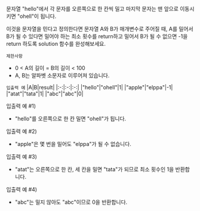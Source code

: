 문자열 "hello"에서 각 문자를 오른쪽으로 한 칸씩 밀고 마지막 문자는 맨 앞으로 이동시키면 "ohell"이 됩니다. 

이것을 문자열을 민다고 정의한다면 문자열 A와 B가 매개변수로 주어질 때, A를 밀어서 B가 될 수 있다면 밀어야 하는 최소 횟수를 return하고 밀어서 B가 될 수 없으면 -1을 return 하도록 solution 함수를 완성해보세요.

`제한사항`
- 0 < A의 길이 = B의 길이 < 100
- A, B는 알파벳 소문자로 이루어져 있습니다.

`입출력 예`
|A|B|result|
|:-:|:-:|:-:|
|"hello"|"ohell"|1|
|"apple"|"elppa"|-1|
|"atat"|"tata"|1|
|"abc"|"abc"|0|

입출력 예 #1)
- "hello"를 오른쪽으로 한 칸 밀면 "ohell"가 됩니다.

입출력 예 #2)
- "apple"은 몇 번을 밀어도 "elppa"가 될 수 없습니다.

입출력 예 #3)
- "atat"는 오른쪽으로 한 칸, 세 칸을 밀면 "tata"가 되므로 최소 횟수인 1을 반환합니다.

입출력 예 #4)
- "abc"는 밀지 않아도 "abc"이므로 0을 반환합니다.
